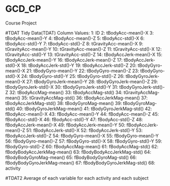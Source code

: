 # GCD_CP
Course Project

#TDAT
Tidy Data(TDAT) Column Values:
 1:                          ID
 2:           tBodyAcc-mean()-X
 3:           tBodyAcc-mean()-Y
 4:           tBodyAcc-mean()-Z
 5:            tBodyAcc-std()-X
 6:            tBodyAcc-std()-Y
 7:            tBodyAcc-std()-Z
 8:        tGravityAcc-mean()-X
 9:        tGravityAcc-mean()-Y
10:        tGravityAcc-mean()-Z
11:         tGravityAcc-std()-X
12:         tGravityAcc-std()-Y
13:         tGravityAcc-std()-Z
14:       tBodyAccJerk-mean()-X
15:       tBodyAccJerk-mean()-Y
16:       tBodyAccJerk-mean()-Z
17:        tBodyAccJerk-std()-X
18:        tBodyAccJerk-std()-Y
19:        tBodyAccJerk-std()-Z
20:          tBodyGyro-mean()-X
21:          tBodyGyro-mean()-Y
22:          tBodyGyro-mean()-Z
23:           tBodyGyro-std()-X
24:           tBodyGyro-std()-Y
25:           tBodyGyro-std()-Z
26:      tBodyGyroJerk-mean()-X
27:      tBodyGyroJerk-mean()-Y
28:      tBodyGyroJerk-mean()-Z
29:       tBodyGyroJerk-std()-X
30:       tBodyGyroJerk-std()-Y
31:       tBodyGyroJerk-std()-Z
32:          tBodyAccMag-mean()
33:           tBodyAccMag-std()
34:       tGravityAccMag-mean()
35:        tGravityAccMag-std()
36:      tBodyAccJerkMag-mean()
37:       tBodyAccJerkMag-std()
38:         tBodyGyroMag-mean()
39:          tBodyGyroMag-std()
40:     tBodyGyroJerkMag-mean()
41:      tBodyGyroJerkMag-std()
42:           fBodyAcc-mean()-X
43:           fBodyAcc-mean()-Y
44:           fBodyAcc-mean()-Z
45:            fBodyAcc-std()-X
46:            fBodyAcc-std()-Y
47:            fBodyAcc-std()-Z
48:       fBodyAccJerk-mean()-X
49:       fBodyAccJerk-mean()-Y
50:       fBodyAccJerk-mean()-Z
51:        fBodyAccJerk-std()-X
52:        fBodyAccJerk-std()-Y
53:        fBodyAccJerk-std()-Z
54:          fBodyGyro-mean()-X
55:          fBodyGyro-mean()-Y
56:          fBodyGyro-mean()-Z
57:           fBodyGyro-std()-X
58:           fBodyGyro-std()-Y
59:           fBodyGyro-std()-Z
60:          fBodyAccMag-mean()
61:           fBodyAccMag-std()
62:  fBodyBodyAccJerkMag-mean()
63:   fBodyBodyAccJerkMag-std()
64:     fBodyBodyGyroMag-mean()
65:      fBodyBodyGyroMag-std()
66: fBodyBodyGyroJerkMag-mean()
67:  fBodyBodyGyroJerkMag-std()
68:                    activity

#TDAT2
Average of each variable for each activity and each subject